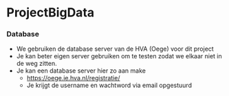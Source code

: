 # ProjectBigData

### Database 

- We gebruiken de database server van de HVA (Oege) voor dit project 
- Je kan beter eigen server gebruiken om te testen zodat we elkaar niet in de weg zitten.
- Je kan een database server hier zo aan make
    - https://oege.ie.hva.nl/registratie/
    - Je krijgt de username en wachtword via email opgestuurd
